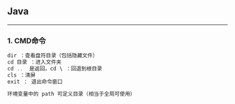 ## Java
---
### 1. CMD命令
```java
dir ：查看盘符目录（包括隐藏文件）
cd 目录 ：进入文件夹
cd ..  是返回，cd \ ：回退到根目录
cls ：清屏
exit ： 退出命令窗口

环境变量中的 path 可定义目录（相当于全局可使用）
```